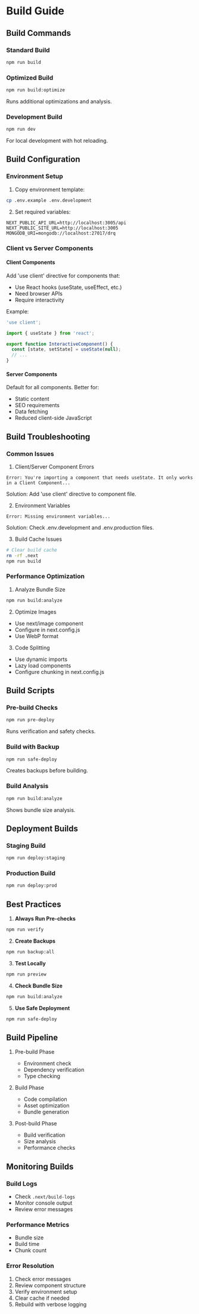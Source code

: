 # Build Guide

## Build Commands

### Standard Build
```bash
npm run build
```

### Optimized Build
```bash
npm run build:optimize
```
Runs additional optimizations and analysis.

### Development Build
```bash
npm run dev
```
For local development with hot reloading.

## Build Configuration

### Environment Setup
1. Copy environment template:
```bash
cp .env.example .env.development
```

2. Set required variables:
```env
NEXT_PUBLIC_API_URL=http://localhost:3005/api
NEXT_PUBLIC_SITE_URL=http://localhost:3005
MONGODB_URI=mongodb://localhost:27017/drq
```

### Client vs Server Components

#### Client Components
Add 'use client' directive for components that:
- Use React hooks (useState, useEffect, etc.)
- Need browser APIs
- Require interactivity

Example:
```typescript
'use client';

import { useState } from 'react';

export function InteractiveComponent() {
  const [state, setState] = useState(null);
  // ...
}
```

#### Server Components
Default for all components. Better for:
- Static content
- SEO requirements
- Data fetching
- Reduced client-side JavaScript

## Build Troubleshooting

### Common Issues

1. Client/Server Component Errors
```
Error: You're importing a component that needs useState. It only works in a Client Component...
```
Solution: Add 'use client' directive to component file.

2. Environment Variables
```
Error: Missing environment variables...
```
Solution: Check .env.development and .env.production files.

3. Build Cache Issues
```bash
# Clear build cache
rm -rf .next
npm run build
```

### Performance Optimization

1. Analyze Bundle Size
```bash
npm run build:analyze
```

2. Optimize Images
- Use next/image component
- Configure in next.config.js
- Use WebP format

3. Code Splitting
- Use dynamic imports
- Lazy load components
- Configure chunking in next.config.js

## Build Scripts

### Pre-build Checks
```bash
npm run pre-deploy
```
Runs verification and safety checks.

### Build with Backup
```bash
npm run safe-deploy
```
Creates backups before building.

### Build Analysis
```bash
npm run build:analyze
```
Shows bundle size analysis.

## Deployment Builds

### Staging Build
```bash
npm run deploy:staging
```

### Production Build
```bash
npm run deploy:prod
```

## Best Practices

1. **Always Run Pre-checks**
```bash
npm run verify
```

2. **Create Backups**
```bash
npm run backup:all
```

3. **Test Locally**
```bash
npm run preview
```

4. **Check Bundle Size**
```bash
npm run build:analyze
```

5. **Use Safe Deployment**
```bash
npm run safe-deploy
```

## Build Pipeline

1. Pre-build Phase
   - Environment check
   - Dependency verification
   - Type checking

2. Build Phase
   - Code compilation
   - Asset optimization
   - Bundle generation

3. Post-build Phase
   - Build verification
   - Size analysis
   - Performance checks

## Monitoring Builds

### Build Logs
- Check `.next/build-logs`
- Monitor console output
- Review error messages

### Performance Metrics
- Bundle size
- Build time
- Chunk count

### Error Resolution
1. Check error messages
2. Review component structure
3. Verify environment setup
4. Clear cache if needed
5. Rebuild with verbose logging
